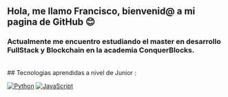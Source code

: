 ## Hola, me llamo Francisco, bienvenid@ a mi pagina de GitHub 😊

### Actualmente me encuentro estudiando el master en desarrollo FullStack y Blockchain en la academia ConquerBlocks.
<br>
## Tecnologias aprendidas a nivel de Junior :

[![Python](https://img.shields.io/badge/Python-yellow?style=for-the-badge&logo=python&logoColor=white&labelColor=101010)]()
[![JavaScript](https://img.shields.io/badge/JavaScript-F7DF1E?style=for-the-badge&logo=javascript&logoColor=white&labelColor=101010)]()

